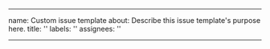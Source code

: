 <!--
                     GNU GENERAL PUBLIC LICENSE
                        Version 3, 29 June 2007

  Copyright (C) 2007 Free Software Foundation, Inc. <http://fsf.org/>
  Everyone is permitted to copy and distribute verbatim copies
  of this license document, but changing it is not allowed.

                             Preamble

   The GNU General Public License is a free, copyleft license for
 software and other kinds of works.

   The licenses for most software and other practical works are designed
 to take away your freedom to share and change the works.  By contrast,
 the GNU General Public License is intended to guarantee your freedom to
 share and change all versions of a program--to make sure it remains free
 software for all its users.  We, the Free Software Foundation, use the
 GNU General Public License for most of our software; it applies also to
 any other work released this way by its authors.  You can apply it to
 your programs, too.

   When we speak of free software, we are referring to freedom, not
 price.  Our General Public Licenses are designed to make sure that you
 have the freedom to distribute copies of free software (and charge for
 them if you wish), that you receive source code or can get it if you
 want it, that you can change the software or use pieces of it in new
 free programs, and that you know you can do these things.

   To protect your rights, we need to prevent others from denying you
 these rights or asking you to surrender the rights.  Therefore, you have
 certain responsibilities if you distribute copies of the software, or if
 you modify it: responsibilities to respect the freedom of others.

   For example, if you distribute copies of such a program, whether
 gratis or for a fee, you must pass on to the recipients the same
 freedoms that you received.  You must make sure that they, too, receive
 or can get the source code.  And you must show them these terms so they
 know their rights.

   Developers that use the GNU GPL protect your rights with two steps:
 (1) assert copyright on the software, and (2) offer you this License
 giving you legal permission to copy, distribute and/or modify it.

   For the developers' and authors' protection, the GPL clearly explains
 that there is no warranty for this free software.  For both users' and
 authors' sake, the GPL requires that modified versions be marked as
 changed, so that their problems will not be attributed erroneously to
 authors of previous versions.

   Some devices are designed to deny users access to install or run
 modified versions of the software inside them, although the manufacturer
 can do so.  This is fundamentally incompatible with the aim of
 protecting users' freedom to change the software.  The systematic
 pattern of such abuse occurs in the area of products for individuals to
 use, which is precisely where it is most unacceptable.  Therefore, we
 have designed this version of the GPL to prohibit the practice for those
 products.  If such problems arise substantially in other domains, we
 stand ready to extend this provision to those domains in future versions
 of the GPL, as needed to protect the freedom of users.

   Finally, every program is threatened constantly by software patents.
 States should not allow patents to restrict development and use of
 software on general-purpose computers, but in those that do, we wish to
 avoid the special danger that patents applied to a free program could
 make it effectively proprietary.  To prevent this, the GPL assures that
 patents cannot be used to render the program non-free.

   The precise terms and conditions for copying, distribution and
 modification follow.

                        TERMS AND CONDITIONS

   0. Definitions.

   "This License" refers to version 3 of the GNU General Public License.

   "Copyright" also means copyright-like laws that apply to other kinds of
 works, such as semiconductor masks.

   "The Program" refers to any copyrightable work licensed under this
 License.  Each licensee is addressed as "you".  "Licensees" and
 "recipients" may be individuals or organizations.

   To "modify" a work means to copy from or adapt all or part of the work
 in a fashion requiring copyright permission, other than the making of an
 exact copy.  The resulting work is called a "modified version" of the
 earlier work or a work "based on" the earlier work.

   A "covered work" means either the unmodified Program or a work based
 on the Program.

   To "propagate" a work means to do anything with it that, without
 permission, would make you directly or secondarily liable for
 infringement under applicable copyright law, except executing it on a
 computer or modifying a private copy.  Propagation includes copying,
 distribution (with or without modification), making available to the
 public, and in some countries other activities as well.

   To "convey" a work means any kind of propagation that enables other
 parties to make or receive copies.  Mere interaction with a user through
 a computer network, with no transfer of a copy, is not conveying.

   An interactive user interface displays "Appropriate Legal Notices"
 to the extent that it includes a convenient and prominently visible
 feature that (1) displays an appropriate copyright notice, and (2)
 tells the user that there is no warranty for the work (except to the
 extent that warranties are provided), that licensees may convey the
 work under this License, and how to view a copy of this License.  If
 the interface presents a list of user commands or options, such as a
 menu, a prominent item in the list meets this criterion.

   1. Source Code.

   The "source code" for a work means the preferred form of the work
 for making modifications to it.  "Object code" means any non-source
 form of a work.

   A "Standard Interface" means an interface that either is an official
 standard defined by a recognized standards body, or, in the case of
 interfaces specified for a particular programming language, one that
 is widely used among developers working in that language.

   The "System Libraries" of an executable work include anything, other
 than the work as a whole, that (a) is included in the normal form of
 packaging a Major Component, but which is not part of that Major
 Component, and (b) serves only to enable use of the work with that
 Major Component, or to implement a Standard Interface for which an
 implementation is available to the public in source code form.  A
 "Major Component", in this context, means a major essential component
 (kernel, window system, and so on) of the specific operating system
 (if any) on which the executable work runs, or a compiler used to
 produce the work, or an object code interpreter used to run it.

   The "Corresponding Source" for a work in object code form means all
 the source code needed to generate, install, and (for an executable
 work) run the object code and to modify the work, including scripts to
 control those activities.  However, it does not include the work's
 System Libraries, or general-purpose tools or generally available free
 programs which are used unmodified in performing those activities but
 which are not part of the work.  For example, Corresponding Source
 includes interface definition files associated with source files for
 the work, and the source code for shared libraries and dynamically
 linked subprograms that the work is specifically designed to require,
 such as by intimate data communication or control flow between those
 subprograms and other parts of the work.

   The Corresponding Source need not include anything that users
 can regenerate automatically from other parts of the Corresponding
 Source.

   The Corresponding Source for a work in source code form is that
 same work.

   2. Basic Permissions.

   All rights granted under this License are granted for the term of
 copyright on the Program, and are irrevocable provided the stated
 conditions are met.  This License explicitly affirms your unlimited
 permission to run the unmodified Program.  The output from running a
 covered work is covered by this License only if the output, given its
 content, constitutes a covered work.  This License acknowledges your
 rights of fair use or other equivalent, as provided by copyright law.

   You may make, run and propagate covered works that you do not
 convey, without conditions so long as your license otherwise remains
 in force.  You may convey covered works to others for the sole purpose
 of having them make modifications exclusively for you, or provide you
 with facilities for running those works, provided that you comply with
 the terms of this License in conveying all material for which you do
 not control copyright.  Those thus making or running the covered works
 for you must do so exclusively on your behalf, under your direction
 and control, on terms that prohibit them from making any copies of
 your copyrighted material outside their relationship with you.

   Conveying under any other circumstances is permitted solely under
 the conditions stated below.  Sublicensing is not allowed; section 10
 makes it unnecessary.

   3. Protecting Users' Legal Rights From Anti-Circumvention Law.

   No covered work shall be deemed part of an effective technological
 measure under any applicable law fulfilling obligations under article
 11 of the WIPO copyright treaty adopted on 20 December 1996, or
 similar laws prohibiting or restricting circumvention of such
 measures.

   When you convey a covered work, you waive any legal power to forbid
 circumvention of technological measures to the extent such circumvention
 is effected by exercising rights under this License with respect to
 the covered work, and you disclaim any intention to limit operation or
 modification of the work as a means of enforcing, against the work's
 users, your or third parties' legal rights to forbid circumvention of
 technological measures.

   4. Conveying Verbatim Copies.

   You may convey verbatim copies of the Program's source code as you
 receive it, in any medium, provided that you conspicuously and
 appropriately publish on each copy an appropriate copyright notice;
 keep intact all notices stating that this License and any
 non-permissive terms added in accord with section 7 apply to the code;
 keep intact all notices of the absence of any warranty; and give all
 recipients a copy of this License along with the Program.

   You may charge any price or no price for each copy that you convey,
 and you may offer support or warranty protection for a fee.

   5. Conveying Modified Source Versions.

   You may convey a work based on the Program, or the modifications to
 produce it from the Program, in the form of source code under the
 terms of section 4, provided that you also meet all of these conditions:

     a) The work must carry prominent notices stating that you modified
     it, and giving a relevant date.

     b) The work must carry prominent notices stating that it is
     released under this License and any conditions added under section
     7.  This requirement modifies the requirement in section 4 to
     "keep intact all notices".

     c) You must license the entire work, as a whole, under this
     License to anyone who comes into possession of a copy.  This
     License will therefore apply, along with any applicable section 7
     additional terms, to the whole of the work, and all its parts,
     regardless of how they are packaged.  This License gives no
     permission to license the work in any other way, but it does not
     invalidate such permission if you have separately received it.

     d) If the work has interactive user interfaces, each must display
     Appropriate Legal Notices; however, if the Program has interactive
     interfaces that do not display Appropriate Legal Notices, your
     work need not make them do so.

   A compilation of a covered work with other separate and independent
 works, which are not by their nature extensions of the covered work,
 and which are not combined with it such as to form a larger program,
 in or on a volume of a storage or distribution medium, is called an
 "aggregate" if the compilation and its resulting copyright are not
 used to limit the access or legal rights of the compilation's users
 beyond what the individual works permit.  Inclusion of a covered work
 in an aggregate does not cause this License to apply to the other
 parts of the aggregate.

   6. Conveying Non-Source Forms.

   You may convey a covered work in object code form under the terms
 of sections 4 and 5, provided that you also convey the
 machine-readable Corresponding Source under the terms of this License,
 in one of these ways:

     a) Convey the object code in, or embodied in, a physical product
     (including a physical distribution medium), accompanied by the
     Corresponding Source fixed on a durable physical medium
     customarily used for software interchange.

     b) Convey the object code in, or embodied in, a physical product
     (including a physical distribution medium), accompanied by a
     written offer, valid for at least three years and valid for as
     long as you offer spare parts or customer support for that product
     model, to give anyone who possesses the object code either (1) a
     copy of the Corresponding Source for all the software in the
     product that is covered by this License, on a durable physical
     medium customarily used for software interchange, for a price no
     more than your reasonable cost of physically performing this
     conveying of source, or (2) access to copy the
     Corresponding Source from a network server at no charge.

     c) Convey individual copies of the object code with a copy of the
     written offer to provide the Corresponding Source.  This
     alternative is allowed only occasionally and noncommercially, and
     only if you received the object code with such an offer, in accord
     with subsection 6b.

     d) Convey the object code by offering access from a designated
     place (gratis or for a charge), and offer equivalent access to the
     Corresponding Source in the same way through the same place at no
     further charge.  You need not require recipients to copy the
     Corresponding Source along with the object code.  If the place to
     copy the object code is a network server, the Corresponding Source
     may be on a different server (operated by you or a third party)
     that supports equivalent copying facilities, provided you maintain
     clear directions next to the object code saying where to find the
     Corresponding Source.  Regardless of what server hosts the
     Corresponding Source, you remain obligated to ensure that it is
     available for as long as needed to satisfy these requirements.

     e) Convey the object code using peer-to-peer transmission, provided
     you inform other peers where the object code and Corresponding
     Source of the work are being offered to the general public at no
     charge under subsection 6d.

   A separable portion of the object code, whose source code is excluded
 from the Corresponding Source as a System Library, need not be
 included in conveying the object code work.

   A "User Product" is either (1) a "consumer product", which means any
 tangible personal property which is normally used for personal, family,
 or household purposes, or (2) anything designed or sold for incorporation
 into a dwelling.  In determining whether a product is a consumer product,
 doubtful cases shall be resolved in favor of coverage.  For a particular
 product received by a particular user, "normally used" refers to a
 typical or common use of that class of product, regardless of the status
 of the particular user or of the way in which the particular user
 actually uses, or expects or is expected to use, the product.  A product
 is a consumer product regardless of whether the product has substantial
 commercial, industrial or non-consumer uses, unless such uses represent
 the only significant mode of use of the product.

   "Installation Information" for a User Product means any methods,
 procedures, authorization keys, or other information required to install
 and execute modified versions of a covered work in that User Product from
 a modified version of its Corresponding Source.  The information must
 suffice to ensure that the continued functioning of the modified object
 code is in no case prevented or interfered with solely because
 modification has been made.

   If you convey an object code work under this section in, or with, or
 specifically for use in, a User Product, and the conveying occurs as
 part of a transaction in which the right of possession and use of the
 User Product is transferred to the recipient in perpetuity or for a
 fixed term (regardless of how the transaction is characterized), the
 Corresponding Source conveyed under this section must be accompanied
 by the Installation Information.  But this requirement does not apply
 if neither you nor any third party retains the ability to install
 modified object code on the User Product (for example, the work has
 been installed in ROM).

   The requirement to provide Installation Information does not include a
 requirement to continue to provide support service, warranty, or updates
 for a work that has been modified or installed by the recipient, or for
 the User Product in which it has been modified or installed.  Access to a
 network may be denied when the modification itself materially and
 adversely affects the operation of the network or violates the rules and
 protocols for communication across the network.

   Corresponding Source conveyed, and Installation Information provided,
 in accord with this section must be in a format that is publicly
 documented (and with an implementation available to the public in
 source code form), and must require no special password or key for
 unpacking, reading or copying.

   7. Additional Terms.

   "Additional permissions" are terms that supplement the terms of this
 License by making exceptions from one or more of its conditions.
 Additional permissions that are applicable to the entire Program shall
 be treated as though they were included in this License, to the extent
 that they are valid under applicable law.  If additional permissions
 apply only to part of the Program, that part may be used separately
 under those permissions, but the entire Program remains governed by
 this License without regard to the additional permissions.

   When you convey a copy of a covered work, you may at your option
 remove any additional permissions from that copy, or from any part of
 it.  (Additional permissions may be written to require their own
 removal in certain cases when you modify the work.)  You may place
 additional permissions on material, added by you to a covered work,
 for which you have or can give appropriate copyright permission.

   Notwithstanding any other provision of this License, for material you
 add to a covered work, you may (if authorized by the copyright holders of
 that material) supplement the terms of this License with terms:

     a) Disclaiming warranty or limiting liability differently from the
     terms of sections 15 and 16 of this License; or

     b) Requiring preservation of specified reasonable legal notices or
     author attributions in that material or in the Appropriate Legal
     Notices displayed by works containing it; or

     c) Prohibiting misrepresentation of the origin of that material, or
     requiring that modified versions of such material be marked in
     reasonable ways as different from the original version; or

     d) Limiting the use for publicity purposes of names of licensors or
     authors of the material; or

     e) Declining to grant rights under trademark law for use of some
     trade names, trademarks, or service marks; or

     f) Requiring indemnification of licensors and authors of that
     material by anyone who conveys the material (or modified versions of
     it) with contractual assumptions of liability to the recipient, for
     any liability that these contractual assumptions directly impose on
     those licensors and authors.

   All other non-permissive additional terms are considered "further
 restrictions" within the meaning of section 10.  If the Program as you
 received it, or any part of it, contains a notice stating that it is
 governed by this License along with a term that is a further
 restriction, you may remove that term.  If a license document contains
 a further restriction but permits relicensing or conveying under this
 License, you may add to a covered work material governed by the terms
 of that license document, provided that the further restriction does
 not survive such relicensing or conveying.

   If you add terms to a covered work in accord with this section, you
 must place, in the relevant source files, a statement of the
 additional terms that apply to those files, or a notice indicating
 where to find the applicable terms.

   Additional terms, permissive or non-permissive, may be stated in the
 form of a separately written license, or stated as exceptions;
 the above requirements apply either way.

   8. Termination.

   You may not propagate or modify a covered work except as expressly
 provided under this License.  Any attempt otherwise to propagate or
 modify it is void, and will automatically terminate your rights under
 this License (including any patent licenses granted under the third
 paragraph of section 11).

   However, if you cease all violation of this License, then your
 license from a particular copyright holder is reinstated (a)
 provisionally, unless and until the copyright holder explicitly and
 finally terminates your license, and (b) permanently, if the copyright
 holder fails to notify you of the violation by some reasonable means
 prior to 60 days after the cessation.

   Moreover, your license from a particular copyright holder is
 reinstated permanently if the copyright holder notifies you of the
 violation by some reasonable means, this is the first time you have
 received notice of violation of this License (for any work) from that
 copyright holder, and you cure the violation prior to 30 days after
 your receipt of the notice.

   Termination of your rights under this section does not terminate the
 licenses of parties who have received copies or rights from you under
 this License.  If your rights have been terminated and not permanently
 reinstated, you do not qualify to receive new licenses for the same
 material under section 10.

   9. Acceptance Not Required for Having Copies.

   You are not required to accept this License in order to receive or
 run a copy of the Program.  Ancillary propagation of a covered work
 occurring solely as a consequence of using peer-to-peer transmission
 to receive a copy likewise does not require acceptance.  However,
 nothing other than this License grants you permission to propagate or
 modify any covered work.  These actions infringe copyright if you do
 not accept this License.  Therefore, by modifying or propagating a
 covered work, you indicate your acceptance of this License to do so.

   10. Automatic Licensing of Downstream Recipients.

   Each time you convey a covered work, the recipient automatically
 receives a license from the original licensors, to run, modify and
 propagate that work, subject to this License.  You are not responsible
 for enforcing compliance by third parties with this License.

   An "entity transaction" is a transaction transferring control of an
 organization, or substantially all assets of one, or subdividing an
 organization, or merging organizations.  If propagation of a covered
 work results from an entity transaction, each party to that
 transaction who receives a copy of the work also receives whatever
 licenses to the work the party's predecessor in interest had or could
 give under the previous paragraph, plus a right to possession of the
 Corresponding Source of the work from the predecessor in interest, if
 the predecessor has it or can get it with reasonable efforts.

   You may not impose any further restrictions on the exercise of the
 rights granted or affirmed under this License.  For example, you may
 not impose a license fee, royalty, or other charge for exercise of
 rights granted under this License, and you may not initiate litigation
 (including a cross-claim or counterclaim in a lawsuit) alleging that
 any patent claim is infringed by making, using, selling, offering for
 sale, or importing the Program or any portion of it.

   11. Patents.

   A "contributor" is a copyright holder who authorizes use under this
 License of the Program or a work on which the Program is based.  The
 work thus licensed is called the contributor's "contributor version".

   A contributor's "essential patent claims" are all patent claims
 owned or controlled by the contributor, whether already acquired or
 hereafter acquired, that would be infringed by some manner, permitted
 by this License, of making, using, or selling its contributor version,
 but do not include claims that would be infringed only as a
 consequence of further modification of the contributor version.  For
 purposes of this definition, "control" includes the right to grant
 patent sublicenses in a manner consistent with the requirements of
 this License.

   Each contributor grants you a non-exclusive, worldwide, royalty-free
 patent license under the contributor's essential patent claims, to
 make, use, sell, offer for sale, import and otherwise run, modify and
 propagate the contents of its contributor version.

   In the following three paragraphs, a "patent license" is any express
 agreement or commitment, however denominated, not to enforce a patent
 (such as an express permission to practice a patent or covenant not to
 sue for patent infringement).  To "grant" such a patent license to a
 party means to make such an agreement or commitment not to enforce a
 patent against the party.

   If you convey a covered work, knowingly relying on a patent license,
 and the Corresponding Source of the work is not available for anyone
 to copy, free of charge and under the terms of this License, through a
 publicly available network server or other readily accessible means,
 then you must either (1) cause the Corresponding Source to be so
 available, or (2) arrange to deprive yourself of the benefit of the
 patent license for this particular work, or (3) arrange, in a manner
 consistent with the requirements of this License, to extend the patent
 license to downstream recipients.  "Knowingly relying" means you have
 actual knowledge that, but for the patent license, your conveying the
 covered work in a country, or your recipient's use of the covered work
 in a country, would infringe one or more identifiable patents in that
 country that you have reason to believe are valid.

   If, pursuant to or in connection with a single transaction or
 arrangement, you convey, or propagate by procuring conveyance of, a
 covered work, and grant a patent license to some of the parties
 receiving the covered work authorizing them to use, propagate, modify
 or convey a specific copy of the covered work, then the patent license
 you grant is automatically extended to all recipients of the covered
 work and works based on it.

   A patent license is "discriminatory" if it does not include within
 the scope of its coverage, prohibits the exercise of, or is
 conditioned on the non-exercise of one or more of the rights that are
 specifically granted under this License.  You may not convey a covered
 work if you are a party to an arrangement with a third party that is
 in the business of distributing software, under which you make payment
 to the third party based on the extent of your activity of conveying
 the work, and under which the third party grants, to any of the
 parties who would receive the covered work from you, a discriminatory
 patent license (a) in connection with copies of the covered work
 conveyed by you (or copies made from those copies), or (b) primarily
 for and in connection with specific products or compilations that
 contain the covered work, unless you entered into that arrangement,
 or that patent license was granted, prior to 28 March 2007.

   Nothing in this License shall be construed as excluding or limiting
 any implied license or other defenses to infringement that may
 otherwise be available to you under applicable patent law.

   12. No Surrender of Others' Freedom.

   If conditions are imposed on you (whether by court order, agreement or
 otherwise) that contradict the conditions of this License, they do not
 excuse you from the conditions of this License.  If you cannot convey a
 covered work so as to satisfy simultaneously your obligations under this
 License and any other pertinent obligations, then as a consequence you may
 not convey it at all.  For example, if you agree to terms that obligate you
 to collect a royalty for further conveying from those to whom you convey
 the Program, the only way you could satisfy both those terms and this
 License would be to refrain entirely from conveying the Program.

   13. Use with the GNU Affero General Public License.

   Notwithstanding any other provision of this License, you have
 permission to link or combine any covered work with a work licensed
 under version 3 of the GNU Affero General Public License into a single
 combined work, and to convey the resulting work.  The terms of this
 License will continue to apply to the part which is the covered work,
 but the special requirements of the GNU Affero General Public License,
 section 13, concerning interaction through a network will apply to the
 combination as such.

   14. Revised Versions of this License.

   The Free Software Foundation may publish revised and/or new versions of
 the GNU General Public License from time to time.  Such new versions will
 be similar in spirit to the present version, but may differ in detail to
 address new problems or concerns.

   Each version is given a distinguishing version number.  If the
 Program specifies that a certain numbered version of the GNU General
 Public License "or any later version" applies to it, you have the
 option of following the terms and conditions either of that numbered
 version or of any later version published by the Free Software
 Foundation.  If the Program does not specify a version number of the
 GNU General Public License, you may choose any version ever published
 by the Free Software Foundation.

   If the Program specifies that a proxy can decide which future
 versions of the GNU General Public License can be used, that proxy's
 public statement of acceptance of a version permanently authorizes you
 to choose that version for the Program.

   Later license versions may give you additional or different
 permissions.  However, no additional obligations are imposed on any
 author or copyright holder as a result of your choosing to follow a
 later version.

   15. Disclaimer of Warranty.

   THERE IS NO WARRANTY FOR THE PROGRAM, TO THE EXTENT PERMITTED BY
 APPLICABLE LAW.  EXCEPT WHEN OTHERWISE STATED IN WRITING THE COPYRIGHT
 HOLDERS AND/OR OTHER PARTIES PROVIDE THE PROGRAM "AS IS" WITHOUT WARRANTY
 OF ANY KIND, EITHER EXPRESSED OR IMPLIED, INCLUDING, BUT NOT LIMITED TO,
 THE IMPLIED WARRANTIES OF MERCHANTABILITY AND FITNESS FOR A PARTICULAR
 PURPOSE.  THE ENTIRE RISK AS TO THE QUALITY AND PERFORMANCE OF THE PROGRAM
 IS WITH YOU.  SHOULD THE PROGRAM PROVE DEFECTIVE, YOU ASSUME THE COST OF
 ALL NECESSARY SERVICING, REPAIR OR CORRECTION.

   16. Limitation of Liability.

   IN NO EVENT UNLESS REQUIRED BY APPLICABLE LAW OR AGREED TO IN WRITING
 WILL ANY COPYRIGHT HOLDER, OR ANY OTHER PARTY WHO MODIFIES AND/OR CONVEYS
 THE PROGRAM AS PERMITTED ABOVE, BE LIABLE TO YOU FOR DAMAGES, INCLUDING ANY
 GENERAL, SPECIAL, INCIDENTAL OR CONSEQUENTIAL DAMAGES ARISING OUT OF THE
 USE OR INABILITY TO USE THE PROGRAM (INCLUDING BUT NOT LIMITED TO LOSS OF
 DATA OR DATA BEING RENDERED INACCURATE OR LOSSES SUSTAINED BY YOU OR THIRD
 PARTIES OR A FAILURE OF THE PROGRAM TO OPERATE WITH ANY OTHER PROGRAMS),
 EVEN IF SUCH HOLDER OR OTHER PARTY HAS BEEN ADVISED OF THE POSSIBILITY OF
 SUCH DAMAGES.

   17. Interpretation of Sections 15 and 16.

   If the disclaimer of warranty and limitation of liability provided
 above cannot be given local legal effect according to their terms,
 reviewing courts shall apply local law that most closely approximates
 an absolute waiver of all civil liability in connection with the
 Program, unless a warranty or assumption of liability accompanies a
 copy of the Program in return for a fee.

                      END OF TERMS AND CONDITIONS

             How to Apply These Terms to Your New Programs

   If you develop a new program, and you want it to be of the greatest
 possible use to the public, the best way to achieve this is to make it
 free software which everyone can redistribute and change under these terms.

   To do so, attach the following notices to the program.  It is safest
 to attach them to the start of each source file to most effectively
 state the exclusion of warranty; and each file should have at least
 the "copyright" line and a pointer to where the full notice is found.

     <one line to give the program's name and a brief idea of what it does.>
     Copyright (C) <year>  <name of author>

     This program is free software: you can redistribute it and/or modify
     it under the terms of the GNU General Public License as published by
     the Free Software Foundation, either version 3 of the License, or
     (at your option) any later version.

     This program is distributed in the hope that it will be useful,
     but WITHOUT ANY WARRANTY; without even the implied warranty of
     MERCHANTABILITY or FITNESS FOR A PARTICULAR PURPOSE.  See the
     GNU General Public License for more details.

     You should have received a copy of the GNU General Public License
     along with this program.  If not, see <http://www.gnu.org/licenses/>.

 Also add information on how to contact you by electronic and paper mail.

   If the program does terminal interaction, make it output a short
 notice like this when it starts in an interactive mode:

     <program>  Copyright (C) <year>  <name of author>
     This program comes with ABSOLUTELY NO WARRANTY; for details type `show w'.
     This is free software, and you are welcome to redistribute it
     under certain conditions; type `show c' for details.

 The hypothetical commands `show w' and `show c' should show the appropriate
 parts of the General Public License.  Of course, your program's commands
 might be different; for a GUI interface, you would use an "about box".

   You should also get your employer (if you work as a programmer) or school,
 if any, to sign a "copyright disclaimer" for the program, if necessary.
 For more information on this, and how to apply and follow the GNU GPL, see
 <http://www.gnu.org/licenses/>.

   The GNU General Public License does not permit incorporating your program
 into proprietary programs.  If your program is a subroutine library, you
 may consider it more useful to permit linking proprietary applications with
 the library.  If this is what you want to do, use the GNU Lesser General
 Public License instead of this License.  But first, please read
 <http://www.gnu.org/philosophy/why-not-lgpl.html>.
 -->

---
name: Custom issue template
about: Describe this issue template's purpose here.
title: ''
labels: ''
assignees: ''

---
